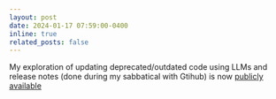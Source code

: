 ```yaml
---
layout: post
date: 2024-01-17 07:59:00-0400
inline: true
related_posts: false
---
```


My exploration of updating deprecated/outdated code using LLMs and release notes (done during my sabbatical with Gtihub) is now [publicly available](https://github.com/githubnext/upgraider)